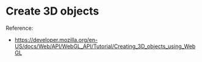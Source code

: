 Create 3D objects
=================================

Reference:  
* https://developer.mozilla.org/en-US/docs/Web/API/WebGL_API/Tutorial/Creating_3D_objects_using_WebGL
